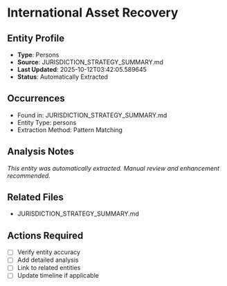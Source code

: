 # International Asset Recovery

## Entity Profile
- **Type**: Persons
- **Source**: JURISDICTION_STRATEGY_SUMMARY.md
- **Last Updated**: 2025-10-12T03:42:05.589645
- **Status**: Automatically Extracted

## Occurrences
- Found in: JURISDICTION_STRATEGY_SUMMARY.md
- Entity Type: persons
- Extraction Method: Pattern Matching

## Analysis Notes
*This entity was automatically extracted. Manual review and enhancement recommended.*

## Related Files
- JURISDICTION_STRATEGY_SUMMARY.md

## Actions Required
- [ ] Verify entity accuracy
- [ ] Add detailed analysis
- [ ] Link to related entities
- [ ] Update timeline if applicable
